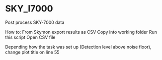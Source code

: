 # SKY_I7000
Post process SKY-7000 data

How to:
    From Skymon export results as CSV
    Copy into working folder
    Run this script
    Open CSV file
    
Depending how the task was set up (Detection level above noise floor), change plot title on line 55
